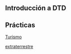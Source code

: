 ## Introducción a DTD 


## Prácticas

[Turismo](./Pxsd/turismo.md)

[extraterrestre](./Pxsd/extraterrestre.md)
